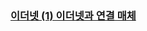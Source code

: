 ### [이더넷 (1) 이더넷과 연결 매체](https://www.inflearn.com/courses/lecture?courseId=335940&unitId=261909&subtitleLanguage=ko)